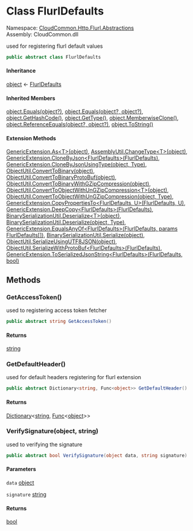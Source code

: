 #  Class FlurlDefaults

Namespace: [CloudCommon.Http.Flurl.Abstractions](CloudCommon.Http.Flurl.Abstractions.md)  
Assembly: CloudCommon.dll  

used for registering flurl default values

```csharp
public abstract class FlurlDefaults
```

#### Inheritance

[object](https://learn.microsoft.com/dotnet/api/system.object) ← 
[FlurlDefaults](CloudCommon.Http.Flurl.Abstractions.FlurlDefaults.md)

#### Inherited Members

[object.Equals\(object?\)](https://learn.microsoft.com/dotnet/api/system.object.equals\#system\-object\-equals\(system\-object\)), 
[object.Equals\(object?, object?\)](https://learn.microsoft.com/dotnet/api/system.object.equals\#system\-object\-equals\(system\-object\-system\-object\)), 
[object.GetHashCode\(\)](https://learn.microsoft.com/dotnet/api/system.object.gethashcode), 
[object.GetType\(\)](https://learn.microsoft.com/dotnet/api/system.object.gettype), 
[object.MemberwiseClone\(\)](https://learn.microsoft.com/dotnet/api/system.object.memberwiseclone), 
[object.ReferenceEquals\(object?, object?\)](https://learn.microsoft.com/dotnet/api/system.object.referenceequals), 
[object.ToString\(\)](https://learn.microsoft.com/dotnet/api/system.object.tostring)

#### Extension Methods

[GenericExtension.As<T\>\(object\)](CloudCommon.Extensions.GenericExtension.md\#CloudCommon\_Extensions\_GenericExtension\_As\_\_1\_System\_Object\_), 
[AssemblyUtil.ChangeType<T\>\(object\)](CloudCommon.Utils.AssemblyUtil.md\#CloudCommon\_Utils\_AssemblyUtil\_ChangeType\_\_1\_System\_Object\_), 
[GenericExtension.CloneByJson<FlurlDefaults\>\(FlurlDefaults\)](CloudCommon.Extensions.GenericExtension.md\#CloudCommon\_Extensions\_GenericExtension\_CloneByJson\_\_1\_\_\_0\_), 
[GenericExtension.CloneByJsonUsingType\(object, Type\)](CloudCommon.Extensions.GenericExtension.md\#CloudCommon\_Extensions\_GenericExtension\_CloneByJsonUsingType\_System\_Object\_System\_Type\_), 
[ObjectUtil.ConvertToBinary\(object\)](CloudCommon.Utils.ObjectUtil.md\#CloudCommon\_Utils\_ObjectUtil\_ConvertToBinary\_System\_Object\_), 
[ObjectUtil.ConvertToBinaryProtoBuf\(object\)](CloudCommon.Utils.ObjectUtil.md\#CloudCommon\_Utils\_ObjectUtil\_ConvertToBinaryProtoBuf\_System\_Object\_), 
[ObjectUtil.ConvertToBinaryWithGZipCompression\(object\)](CloudCommon.Utils.ObjectUtil.md\#CloudCommon\_Utils\_ObjectUtil\_ConvertToBinaryWithGZipCompression\_System\_Object\_), 
[ObjectUtil.ConvertToObjectWithUnGZipCompression<T\>\(object\)](CloudCommon.Utils.ObjectUtil.md\#CloudCommon\_Utils\_ObjectUtil\_ConvertToObjectWithUnGZipCompression\_\_1\_System\_Object\_), 
[ObjectUtil.ConvertToObjectWithUnGZipCompression\(object, Type\)](CloudCommon.Utils.ObjectUtil.md\#CloudCommon\_Utils\_ObjectUtil\_ConvertToObjectWithUnGZipCompression\_System\_Object\_System\_Type\_), 
[GenericExtension.CopyPropertiesTo<FlurlDefaults, U\>\(FlurlDefaults, U\)](CloudCommon.Extensions.GenericExtension.md\#CloudCommon\_Extensions\_GenericExtension\_CopyPropertiesTo\_\_2\_\_\_0\_\_\_1\_), 
[GenericExtension.DeepCopy<FlurlDefaults\>\(FlurlDefaults\)](CloudCommon.Extensions.GenericExtension.md\#CloudCommon\_Extensions\_GenericExtension\_DeepCopy\_\_1\_\_\_0\_), 
[BinarySerializationUtil.Deserialize<T\>\(object\)](CloudCommon.Utils.BinarySerializationUtil.md\#CloudCommon\_Utils\_BinarySerializationUtil\_Deserialize\_\_1\_System\_Object\_), 
[BinarySerializationUtil.Deserialize\(object, Type\)](CloudCommon.Utils.BinarySerializationUtil.md\#CloudCommon\_Utils\_BinarySerializationUtil\_Deserialize\_System\_Object\_System\_Type\_), 
[GenericExtension.EqualsAnyOf<FlurlDefaults\>\(FlurlDefaults, params FlurlDefaults\[\]\)](CloudCommon.Extensions.GenericExtension.md\#CloudCommon\_Extensions\_GenericExtension\_EqualsAnyOf\_\_1\_\_\_0\_\_\_0\_\_\_), 
[BinarySerializationUtil.Serialize\(object\)](CloudCommon.Utils.BinarySerializationUtil.md\#CloudCommon\_Utils\_BinarySerializationUtil\_Serialize\_System\_Object\_), 
[ObjectUtil.SerializeUsingUTF8JSON\(object\)](CloudCommon.Utils.ObjectUtil.md\#CloudCommon\_Utils\_ObjectUtil\_SerializeUsingUTF8JSON\_System\_Object\_), 
[ObjectUtil.SerializeWithProtoBuf<FlurlDefaults\>\(FlurlDefaults\)](CloudCommon.Utils.ObjectUtil.md\#CloudCommon\_Utils\_ObjectUtil\_SerializeWithProtoBuf\_\_1\_\_\_0\_), 
[GenericExtension.ToSerializedJsonString<FlurlDefaults\>\(FlurlDefaults, bool\)](CloudCommon.Extensions.GenericExtension.md\#CloudCommon\_Extensions\_GenericExtension\_ToSerializedJsonString\_\_1\_\_\_0\_System\_Boolean\_)

## Methods

###  GetAccessToken\(\)

used to registering access token fetcher

```csharp
public abstract string GetAccessToken()
```

#### Returns

 [string](https://learn.microsoft.com/dotnet/api/system.string)

###  GetDefaultHeader\(\)

used for default headers registering for flurl extension

```csharp
public abstract Dictionary<string, Func<object>> GetDefaultHeader()
```

#### Returns

 [Dictionary](https://learn.microsoft.com/dotnet/api/system.collections.generic.dictionary\-2)<[string](https://learn.microsoft.com/dotnet/api/system.string), [Func](https://learn.microsoft.com/dotnet/api/system.func\-1)<[object](https://learn.microsoft.com/dotnet/api/system.object)\>\>

###  VerifySignature\(object, string\)

used to verifying the signature

```csharp
public abstract bool VerifySignature(object data, string signature)
```

#### Parameters

`data` [object](https://learn.microsoft.com/dotnet/api/system.object)

`signature` [string](https://learn.microsoft.com/dotnet/api/system.string)

#### Returns

 [bool](https://learn.microsoft.com/dotnet/api/system.boolean)


